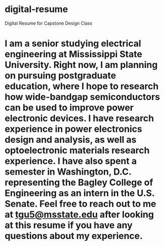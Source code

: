 # digital-resume
Digital Resume for Capstone Design Class

# I am a senior studying electrical engineering at Mississippi State University. Right now, I am planning on pursuing postgraduate education, where I hope to research how wide-bandgap semiconductors can be used to improve power electronic devices. I have research experience in power electronics design and analysis, as well as optoelectronic materials research experience. I have also spent a semester in Washington, D.C. representing the Bagley College of Engineering as an intern in the U.S. Senate. Feel free to reach out to me at tgu5@msstate.edu after looking at this resume if you have any questions about my experience.
